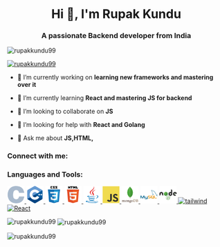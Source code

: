 <h1 align="center">Hi 👋, I'm Rupak Kundu</h1>
<h3 align="center">A passionate Backend developer from India</h3>

<p align="left"> <img src="https://komarev.com/ghpvc/?username=rupakkundu99&label=Profile%20views&color=0e75b6&style=flat" alt="rupakkundu99" /> </p>

<p align="left"> <a href="https://github.com/ryo-ma/github-profile-trophy"><img src="https://github-profile-trophy.vercel.app/?username=rupakkundu99" alt="rupakkundu99" /></a> </p>

- 🔭 I’m currently working on **learning new frameworks and mastering over it**

- 🌱 I’m currently learning **React and mastering JS for backend**

- 👯 I’m looking to collaborate on **JS**

- 🤝 I’m looking for help with **React and Golang**

- 💬 Ask me about **JS,HTML,**

<h3 align="left">Connect with me:</h3>
<p align="left">
</p>

<h3 align="left">Languages and Tools:</h3>
<p align="left"> <a href="https://www.cprogramming.com/" target="_blank" rel="noreferrer"> <img src="https://raw.githubusercontent.com/devicons/devicon/master/icons/c/c-original.svg" alt="c" width="40" height="40"/> </a> <a href="https://www.w3schools.com/cpp/" target="_blank" rel="noreferrer"> <img src="https://raw.githubusercontent.com/devicons/devicon/master/icons/cplusplus/cplusplus-original.svg" alt="cplusplus" width="40" height="40"/> </a> <a href="https://www.w3schools.com/css/" target="_blank" rel="noreferrer"> <img src="https://raw.githubusercontent.com/devicons/devicon/master/icons/css3/css3-original-wordmark.svg" alt="css3" width="40" height="40"/> </a> <a href="https://www.w3.org/html/" target="_blank" rel="noreferrer"> <img src="https://raw.githubusercontent.com/devicons/devicon/master/icons/html5/html5-original-wordmark.svg" alt="html5" width="40" height="40"/> </a> <a href="https://www.java.com" target="_blank" rel="noreferrer"> <img src="https://raw.githubusercontent.com/devicons/devicon/master/icons/java/java-original.svg" alt="java" width="40" height="40"/> </a> <a href="https://developer.mozilla.org/en-US/docs/Web/JavaScript" target="_blank" rel="noreferrer"> <img src="https://raw.githubusercontent.com/devicons/devicon/master/icons/javascript/javascript-original.svg" alt="javascript" width="40" height="40"/> </a> <a href="https://www.mongodb.com/" target="_blank" rel="noreferrer"> <img src="https://raw.githubusercontent.com/devicons/devicon/master/icons/mongodb/mongodb-original-wordmark.svg" alt="mongodb" width="40" height="40"/> </a> <a href="https://www.mysql.com/" target="_blank" rel="noreferrer"> <img src="https://raw.githubusercontent.com/devicons/devicon/master/icons/mysql/mysql-original-wordmark.svg" alt="mysql" width="40" height="40"/> </a> <a href="https://nodejs.org" target="_blank" rel="noreferrer"> <img src="https://raw.githubusercontent.com/devicons/devicon/master/icons/nodejs/nodejs-original-wordmark.svg" alt="nodejs" width="40" height="40"/> </a> <a href="https://tailwindcss.com/" target="_blank" rel="noreferrer"> <img src="https://www.vectorlogo.zone/logos/tailwindcss/tailwindcss-icon.svg" alt="tailwind" width="40" height="40"/> <img src="[https://www.vectorlogo.zone/logos/tailwindcss/tailwindcss-icon.svg](https://legacy.reactjs.org/logo-og.png)" alt="React" width="40" height="40"/> </a> </p>

<p><img align="left" src="https://github-readme-stats.vercel.app/api/top-langs?username=rupakkundu99&show_icons=true&locale=en&layout=compact" alt="rupakkundu99" /></p>

<p>&nbsp;<img align="center" src="https://github-readme-stats.vercel.app/api?username=rupakkundu99&show_icons=true&locale=en" alt="rupakkundu99" /></p>

<p><img align="center" src="https://github-readme-streak-stats.herokuapp.com/?user=rupakkundu99&" alt="rupakkundu99" /></p>
